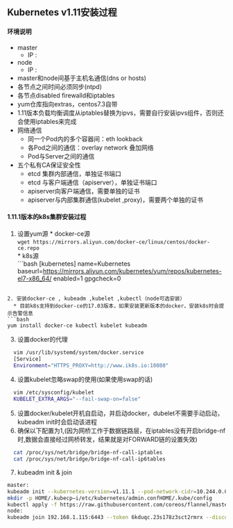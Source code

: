 ## Kubernetes v1.11安装过程
#### 环境说明
  * master
    * IP :
  * node
    * IP :
  * master和node间基于主机名通信(dns or hosts)
  * 各节点之间时间必须同步(ntpd)
  * 各节点disabled firewalld和iptables
  * yum仓库指向extras，centos7.3自带
  * 1.11版本负载均衡调度从iptables替换为ipvs，需要自行安装ipvs组件，否则还会使用iptables来完成
  * 网络通信
    * 同一个Pod内的多个容器间：eth lookback
    * 各Pod之间的通信：overlay network 叠加网络
    * Pod与Server之间的通信
  * 五个私有CA保证安全性
    * etcd 集群内部通信，单独证书端口
    * etcd 与客户端通信（apiserver），单独证书端口
    * apiserver向客户端通信，需要单独的证书
    * apiserver与内部集群通信(kubelet ,proxy)，需要两个单独的证书

#### 1.11.1版本的k8s集群安装过程
  1. 设置yum源
    * docker-ce源  
    ```
    wget https://mirrors.aliyun.com/docker-ce/linux/centos/docker-ce.repo
    ```  
    * k8s源  
    ```bash
    [kubernetes]
    name=Kubernetes
    baseurl=https://mirrors.aliyun.com/kubernetes/yum/repos/kubernetes-el7-x86_64/
    enabled=1
    gpgcheck=0
  ```  

  2. 安装docker-ce , kubeadm ,kubelet ,kubectl（node可选安装）
    * 目前k8s支持到docker-ce的17.03版本，如果安装更新版本的docker，安装k8s时会提示告警信息
```bash  
  yum install docker-ce kubectl kubelet kubeadm
```

  3. 设置docker的代理
```bash
  vim /usr/lib/systemd/system/docker.service
  [Service]
  Environment="HTTPS_PROXY=http://www.ik8s.io:10080"
```
  4. 设置kubelet忽略swap的使用(如果使用swap的话)
```bash
  vim /etc/sysconfig/kubelet
  KUBELET_EXTRA_ARGS="--fail-swap-on=false"
```  
  5. 设置docker/kubelet开机自启动，并启动docker，dubelet不需要手动启动，kubeadm init时会启动该进程
  6. 确保以下配置为1,(因为网桥工作于数据链路层，在iptables没有开启bridge-nf时,数据会直接经过网桥转发，结果就是对FORWARD链的设置失效)
```bash   
  cat /proc/sys/net/bridge/bridge-nf-call-iptables
  cat /proc/sys/net/bridge/bridge-nf-call-ip6tables
```  
  7. kubeadm init & join
  ```bash
  master:
  kubeadm init --kubernetes-version=v1.11.1 --pod-network-cidr=10.244.0.0/16 --service-cidr=10.96.0.0/12 --ignore-preflight-errors=swap
  mkdir -p HOME/.kubecp−i/etc/kubernetes/admin.confHOME/.kube/config
  kubectl apply -f https://raw.githubusercontent.com/coreos/flannel/master/Documentation/kube-flannel.yml
  node:
  kubeadm join 192.168.1.115:6443 --token 6kduqc.23s178z3sct2rmrx --discovery-token-ca-cert-hash sha256:720cc878f4d06b3f51b698e5320cab5a8a1262a9443de443ea9874a137e9b08c --ignore-preflight-errors=Swap
  ```
